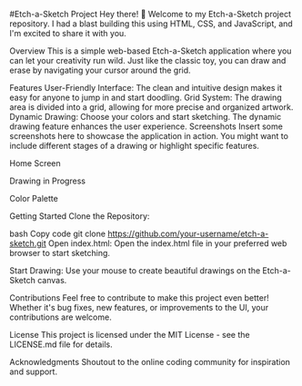 #Etch-a-Sketch Project
Hey there! 👋 Welcome to my Etch-a-Sketch project repository. I had a blast building this using HTML, CSS, and JavaScript, and I'm excited to share it with you.

Overview
This is a simple web-based Etch-a-Sketch application where you can let your creativity run wild. Just like the classic toy, you can draw and erase by navigating your cursor around the grid.

Features
User-Friendly Interface: The clean and intuitive design makes it easy for anyone to jump in and start doodling.
Grid System: The drawing area is divided into a grid, allowing for more precise and organized artwork.
Dynamic Drawing: Choose your colors and start sketching. The dynamic drawing feature enhances the user experience.
Screenshots
Insert some screenshots here to showcase the application in action. You might want to include different stages of a drawing or highlight specific features.

Home Screen

Drawing in Progress

Color Palette

Getting Started
Clone the Repository:

bash
Copy code
git clone https://github.com/your-username/etch-a-sketch.git
Open index.html:
Open the index.html file in your preferred web browser to start sketching.

Start Drawing:
Use your mouse to create beautiful drawings on the Etch-a-Sketch canvas.

Contributions
Feel free to contribute to make this project even better! Whether it's bug fixes, new features, or improvements to the UI, your contributions are welcome.

License
This project is licensed under the MIT License - see the LICENSE.md file for details.

Acknowledgments
Shoutout to the online coding community for inspiration and support.
